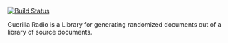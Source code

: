 [![Build Status](https://travis-ci.org/buddhistpirate/guerillaRadio.png?branch=master)](https://travis-ci.org/buddhistpirate/guerillaRadio)

Guerilla Radio is a Library for generating randomized documents out of a library of source documents.
